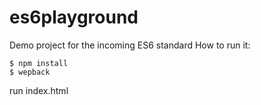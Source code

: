 # es6playground

Demo project for the incoming ES6 standard
How to run it:

```
$ npm install
$ wepback
```
run index.html
